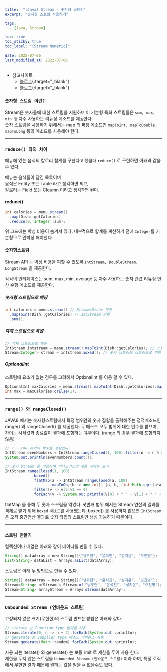 ```yaml
---
title:  "[Java] Stream - 숫자형 스트림"
excerpt: "숫자형 스트림 사용하기"

tags:
  - [Java, Stream]

toc: true
toc_sticky: true
toc_label: "[Stream Numeric]"
 
date: 2022-07-06
last_modified_at: 2022-07-06
---
```


- 참고사이트
  - [블로그](https://doohyun.tistory.com/36){:target="_blank"}
  - [블로그](https://cornswrold.tistory.com/545){:target="_blank"}


### ``숫자형 스트림 이란?``

Stream은 숫자들에 대한 스트림을 지원하며 이 기본형 특화 스트림들은 `sum, max, min 등` 자주 사용하는 리듀싱 메소드를 제공한다. <br>
숫자 스트림을 사용하기 위해서는 map 의 파생 메소드인 `mapToInt, mapToDouble, mapToLong` 등의 메소드를 사용해야 한다.

<hr/>

### ``reduce() 와의 차이``

메뉴에 있는 음식의 칼로리 합계를 구한다고 했을때 `reduce()` 로 구현하면 아래와 같을 수 있다.

메뉴는 음식들이 담긴 목록이며 <br>
음식은 Entity 또는 Table 라고 생각하면 되고, <br>
칼로리는 Field 또는 Cloumn 이라고 생각하면 된다.

#### reduce()

```java
int calories = menu.stream()
  .map(Dish::getCalories)
  .reduce(0, Integer::sum);
```

위 코드에는 박싱 비용이 숨겨져 있다. 내부적으로 합계를 계산하기 전에 `Integer`를 기본형으로 언박싱 해야한다.


#### 숫자형스트림

Stream API 는 박싱 비용을 피할 수 있도록 `IntStream, DoubleStream, LongStream` 을 제공한다.

각각의 인터페이스는 sum, max, min, average 등 자주 사용하는 숫자 관련 리듀싱 연산 수행 메소드를 제공한다.


##### 숫자형 스트림으로 매핑

```java
int calories = menu.stream() // Stream<Dish> 반환
  .mapToInt(Dish::getCalories) // IntStream 반환
  .sum();
```

##### 객체 스트림으로 복원

```java
// 객체 스트림으로 복원
IntStream intstream = menu.stream().mapToInt(Dish::getCalories); // 스트림을 숫자 스트림으로 변환
Stream<Integer> stream = intstream.boxed(); // 숫자 스트림을 스트림으로 변환
```

##### OptionalInt

스트림에 요소가 없는 경우를 고려해서 OptionalInt 를 이용 할 수 있다.

```java
OptionalInt maxCalories = menu.stream().mapToInt(Dish::getCalories).max();
int max = maxCalories.orElse(1);
```

<hr/>

### ``range() 와 rangeClosed() ``

JAVA8 에서는 숫자형스트림에서 특정 범위안의 숫자 집합을 출력해주는 정적메소드인 range() 와 rangeClosed() 를 제공한다. 두 메소드 모두 범위에 대한 인수를 받으며, 차이는 시작값과 종료값이 결과에 포함하는 여부이다. (range 의 경우 결과에 포함되지 않음)


```java
// 1 ~ 100 사이의 짝수를 생성한다.
IntStream evenNumbers = IntStream.rangeClosed(1, 100).filter(n -> n % 2 == 0);
System.out.println(evenNumbers.count());
```


```java
// 숫자 Stream 을 이용하여 피타고라스의 수를 구하는 로직
IntStream.rangeClosed(1, 100)
			.boxed()
			.flatMap(a -> IntStream.rangeClosed(a, 100)
					.mapToObj(b -> new int[] {a, b, (int)Math.sqrt(a*a + b*b)}))
			.filter(v -> v[2]%1 == 0)
			.forEach(v -> System.out.println(v[0] + " " + v[1] + " " + v[2]));
```

flatMap 을 통해 두 숫자 스크림을 엮었다. 첫번째 범위 에서는 Stream 연산의 결과를 객체로 받기 위해 `boxed 메소드`를 사용했는데, boxed() 를 사용하지 않으면 `IntStream` 은 오직 중간연산 결과로 숫자 타입의 스트림만 생성 가능하기 때문이다.

<hr/>

### ``스트림 만들기``

컬렉션이나 배열은 아래와 같이 데이터를 만들 수 있다.

```java
String[] dataArray = new String[]{"남두현", "윤석진", "성지윤", "오진명"};
List<String> dataList = Arrays.asList(dataArray);
```


스트림은 아래 두 방법으로 만들 수 있다.

```java
String[] dataArray = new String[]{"남두현", "윤석진", "성지윤", "오진명"};
Stream<String> ofStream = Stream.of("남두현", "윤석진", "성지윤", "오진명");
Stream<String> arrayStream = Arrays.stream(dataArray);
```

<hr/>

### ``Unbounded Stream (언바운드 스트림)``

고정되지 않은 크기(무한한)의 스트림 만드는 방법은 아래와 같다.

```java
// iterate 는 Function type 람다를 사용 
Stream.iterate(0, n -> n + 2).forEach(System.out::println);
// generate 는 Supplier type 메소드 레퍼런스 사용
Stream.generate(Math::random).forEach(System.out::println);
```

사용 되는 iterate() 와 generate() 는 보통 limit 로 제한을 두어 사용 한다. <br>
제한을 두지 않은 스트림을 `Unbounded Stream (언바운드 스트림)` 이라 하며, 특정 로직에서 무한한 결과 때문에 원하는 값을 얻을 수 없을수도 있다.

